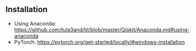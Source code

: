 ## Installation

- Using Anaconda: https://github.com/tula3and/til/blob/master/Qiskit/Anaconda.md#using-anaconda
- PyTorch: https://pytorch.org/get-started/locally/#windows-installation
